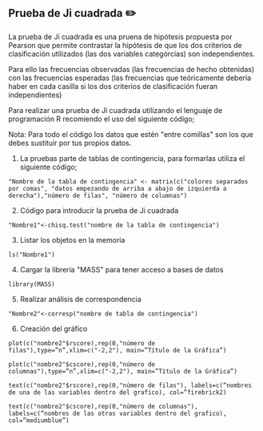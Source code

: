 ## Prueba de Ji cuadrada :pencil2:

La prueba de Ji cuadrada es una pruena de hipótesis propuesta por Pearson que permite contrastar la hipótesis de que los dos criterios de clasificación utilizados (las dos variables categórcias) son independientes.

Para ello las frecuencias observadas (las frecuencias de hecho obtenidas) con las frecuencias esperadas (las frecuencias que teóricamente debería haber en cada casilla si los dos criterios de clasificación fueran independientes)

Para realizar una prueba de Ji cuadrada utilizando el lenguaje de programación R recomiendo el uso del siguiente código;

Nota: Para todo el código los datos que estén "entre comillas" son los que debes sustituir por tus propios datos.

1. La pruebas parte de tablas de contingencia, para formarlas utiliza el siguiente código;

`"Nombre de la tabla de contingencia" <- matrix(c("colores separados por comas", "datos empezando de arriba a abajo de izquierda a derecha"),"número de filas", "número de columnas")`

2. Código para introducir la prueba de Ji cuadrada

`"Nombre1"<-chisq.test("nombre de la tabla de contingencia")`

3. Listar los objetos en la memoria

`ls("Nombre1")`

4. Cargar la librería "MASS" para tener acceso a bases de datos

`library(MASS)`

5. Realizar análisis de correspondencia

`"Nombre2"<-corresp("nombre de tabla de contingencia")`

6. Creación del gráfico

`plot(c("nombre2"$rscore),rep(0,"número de filas"),type=”n”,xlim=c("-2,2"), main=”Título de la Gráfica”)`

`plot(c("nombre2"$cscore),rep(0,"número de columnas"),type=”n”,xlim=c("-2,2"), main=”Título de la Gráfica”)`

`text(c("nombre2"$rscore),rep(0,"número de filas"), labels=c(“nombres de una de las variables dentro del grafico), col=”firebrick2)`

`text(c("nombre2"$cscore),rep(0,"número de columnas"), labels=c(“nombres de las otras variables dentro del grafico), col=”mediumblue”)`

